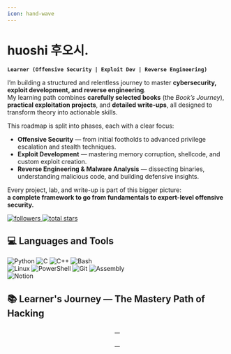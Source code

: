 ```yaml
---
icon: hand-wave
---
```


# huoshi 후오시.

**`Learner (Offensive Security | Exploit Dev | Reverse Engineering)`**

I’m building a structured and relentless journey to master **cybersecurity, exploit development, and reverse engineering**.\
My learning path combines **carefully selected books** (the _Book’s Journey_), **practical exploitation projects**, and **detailed write-ups**, all designed to transform theory into actionable skills.

This roadmap is split into phases, each with a clear focus:

* **Offensive Security** — from initial footholds to advanced privilege escalation and stealth techniques.
* **Exploit Development** — mastering memory corruption, shellcode, and custom exploit creation.
* **Reverse Engineering & Malware Analysis** — dissecting binaries, understanding malicious code, and building defensive insights.

Every project, lab, and write-up is part of this bigger picture:\
**a complete framework to go from fundamentals to expert-level offensive security.**

[![followers](https://custom-icon-badges.demolab.com/github/followers/huosh1?color=000000\&labelColor=ffffff\&style=for-the-badge\&logo=person-add\&label=FOLLOW\&logoColor=444444) ](https://github.com/huosh1?tab=followers)[![total stars](https://custom-icon-badges.demolab.com/github/stars/huosh1?color=000000\&style=for-the-badge\&labelColor=ffffff\&logo=star\&logoColor=555555\&label=STARS)](https://github.com/huosh1?tab=repositories\&sort=stargazers)

## 💻 Languages and Tools

![Python](https://img.shields.io/badge/python-3670A0?style=for-the-badge\&logo=python\&logoColor=ffdd54) ![C](https://img.shields.io/badge/c-%2300599C.svg?style=for-the-badge\&logo=c\&logoColor=white) ![C++](https://img.shields.io/badge/c++-%2300599C.svg?style=for-the-badge\&logo=cplusplus\&logoColor=white) ![Bash](https://img.shields.io/badge/bash-%23121011.svg?style=for-the-badge\&logo=gnu-bash\&logoColor=white)\
![Linux](https://img.shields.io/badge/linux-%23FCC624.svg?style=for-the-badge\&logo=linux\&logoColor=black) ![PowerShell](https://img.shields.io/badge/powershell-%235391FE.svg?style=for-the-badge\&logo=powershell\&logoColor=white) ![Git](https://img.shields.io/badge/git-%23F05033.svg?style=for-the-badge\&logo=git\&logoColor=white) ![Assembly](https://img.shields.io/badge/assembly-%23000000.svg?style=for-the-badge\&logo=amd\&logoColor=white)\
![Notion](https://img.shields.io/badge/Notion-%23000000.svg?style=for-the-badge\&logo=notion\&logoColor=white)

## 📚 Learner's Journey — The Mastery Path of Hacking

<p align="center"><a href="https://github.com/huosh1/books-journey"><img src="https://github.com/user-attachments/assets/dd28b3c1-cc07-4194-af2a-034c684ff5ad" alt=""> </a><a href="https://github.com/huosh1/exploit-mastery"><img src="https://github.com/user-attachments/assets/246f4b1e-3d66-4be8-9c53-369ba3611d33" alt=""> </a><a href="https://github.com/huosh1/python-mastery"><img src="https://github.com/user-attachments/assets/93cbae41-a245-41a4-a005-698fbd94cbd3" alt=""> </a><a href="https://github.com/huosh1/cybersecurity-writeups"><img src="https://github.com/user-attachments/assets/f6b1fe00-9c81-413e-a304-05132cbc89a1" alt=""></a></p>

<p align="center"><a href="https://github.com/huosh1/books-journey"><img src="https://denvercoder1-github-readme-stats.vercel.app/api/pin/?username=huosh1&#x26;repo=books-journey&#x26;bg_color=000000&#x26;title_color=00CFFF&#x26;text_color=CFCFCF&#x26;icon_color=00E5FF&#x26;show_icons=true&#x26;hide_border=false" alt=""> </a><a href="https://github.com/huosh1/exploit-mastery"><img src="https://denvercoder1-github-readme-stats.vercel.app/api/pin/?username=huosh1&#x26;repo=exploit-mastery&#x26;bg_color=FFFFFF&#x26;title_color=000000&#x26;text_color=000000&#x26;icon_color=000000&#x26;show_icons=true&#x26;hide_border=false" alt=""> </a><a href="https://github.com/huosh1/python-mastery"><img src="https://denvercoder1-github-readme-stats.vercel.app/api/pin/?username=huosh1&#x26;repo=python-mastery&#x26;bg_color=FFFFFF&#x26;title_color=000000&#x26;text_color=000000&#x26;icon_color=000000&#x26;show_icons=true&#x26;hide_border=false" alt=""> </a><a href="https://github.com/huosh1/cybersecurity-writeups"><img src="https://denvercoder1-github-readme-stats.vercel.app/api/pin/?username=huosh1&#x26;repo=cybersecurity-writeups&#x26;bg_color=FFFFFF&#x26;title_color=000000&#x26;text_color=000000&#x26;icon_color=000000&#x26;show_icons=true&#x26;hide_border=false" alt=""></a></p>
